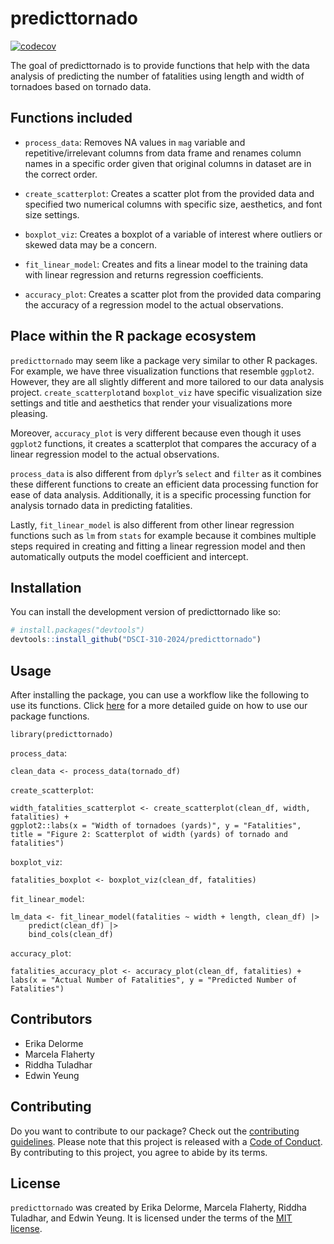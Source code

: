 
<!-- README.md is generated from README.Rmd. Please edit that file -->

# predicttornado

<!-- badges: start -->

[![codecov](https://codecov.io/gh/DSCI-310-2024/predicttornado/graph/badge.svg?token=mMPk1l0T8M)](https://codecov.io/gh/DSCI-310-2024/predicttornado)
<!-- badges: end -->

The goal of predicttornado is to provide functions that help with the
data analysis of predicting the number of fatalities using length and
width of tornadoes based on tornado data.

## Functions included

- `process_data`: Removes NA values in `mag` variable and
  repetitive/irrelevant columns from data frame and renames column names
  in a specific order given that original columns in dataset are in the
  correct order.

- `create_scatterplot`: Creates a scatter plot from the provided data
  and specified two numerical columns with specific size, aesthetics,
  and font size settings.

- `boxplot_viz`: Creates a boxplot of a variable of interest where
  outliers or skewed data may be a concern.

- `fit_linear_model`: Creates and fits a linear model to the training
  data with linear regression and returns regression coefficients.

- `accuracy_plot`: Creates a scatter plot from the provided data
  comparing the accuracy of a regression model to the actual
  observations.

## Place within the R package ecosystem

`predicttornado` may seem like a package very similar to other R
packages. For example, we have three visualization functions that
resemble `ggplot2`. However, they are all slightly different and more
tailored to our data analysis project. `create_scatterplot`and
`boxplot_viz` have specific visualization size settings and title and
aesthetics that render your visualizations more pleasing.

Moreover, `accuracy_plot` is very different because even though it uses
`ggplot2` functions, it creates a scatterplot that compares the accuracy
of a linear regression model to the actual observations.

`process_data` is also different from `dplyr`’s `select` and `filter` as
it combines these different functions to create an efficient data
processing function for ease of data analysis. Additionally, it is a
specific processing function for analysis tornado data in predicting
fatalities.

Lastly, `fit_linear_model` is also different from other linear
regression functions such as `lm` from `stats` for example because it
combines multiple steps required in creating and fitting a linear
regression model and then automatically outputs the model coefficient
and intercept.

## Installation

You can install the development version of predicttornado like so:

``` r
# install.packages("devtools")
devtools::install_github("DSCI-310-2024/predicttornado")
```

## Usage

After installing the package, you can use a workflow like the following
to use its functions. Click
[here](https://dsci-310-2024.github.io/predicttornado/articles/predicttornado-vignette.html)
for a more detailed guide on how to use our package functions.

    library(predicttornado)

`process_data`:

    clean_data <- process_data(tornado_df)

`create_scatterplot`:

    width_fatalities_scatterplot <- create_scatterplot(clean_df, width, fatalities) + 
    ggplot2::labs(x = "Width of tornadoes (yards)", y = "Fatalities", 
    title = "Figure 2: Scatterplot of width (yards) of tornado and fatalities")

`boxplot_viz`:

    fatalities_boxplot <- boxplot_viz(clean_df, fatalities)

`fit_linear_model`:

    lm_data <- fit_linear_model(fatalities ~ width + length, clean_df) |>
        predict(clean_df) |>
        bind_cols(clean_df)

`accuracy_plot`:

    fatalities_accuracy_plot <- accuracy_plot(clean_df, fatalities) + 
    labs(x = "Actual Number of Fatalities", y = "Predicted Number of Fatalities")

## Contributors

- Erika Delorme
- Marcela Flaherty
- Riddha Tuladhar
- Edwin Yeung

## Contributing

Do you want to contribute to our package? Check out the [contributing
guidelines](https://github.com/DSCI-310-2024/predicttornado/blob/main/CONTRIBUTING.md).
Please note that this project is released with a [Code of
Conduct](https://github.com/DSCI-310-2024/predicttornado/blob/main/CODE_OF_CONDUCT.md).
By contributing to this project, you agree to abide by its terms.

## License

`predicttornado` was created by Erika Delorme, Marcela Flaherty, Riddha
Tuladhar, and Edwin Yeung. It is licensed under the terms of the [MIT
license](https://github.com/DSCI-310-2024/predicttornado/blob/main/LICENSE.md).
